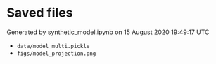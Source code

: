 # Saved files 


Generated by synthetic_model.ipynb on 15 August 2020 19:49:17 UTC

*  `data/model_multi.pickle` 
*  `figs/model_projection.png` 
